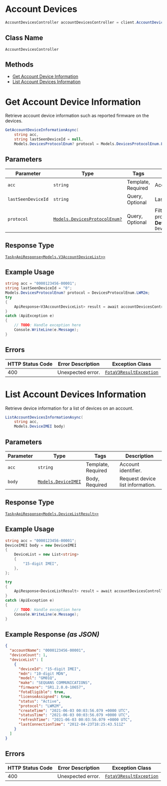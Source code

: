 # Account Devices

```csharp
AccountDevicesController accountDevicesController = client.AccountDevicesController;
```

## Class Name

`AccountDevicesController`

## Methods

* [Get Account Device Information](../../doc/controllers/account-devices.md#get-account-device-information)
* [List Account Devices Information](../../doc/controllers/account-devices.md#list-account-devices-information)


# Get Account Device Information

Retrieve account device information such as reported firmware on the devices.

```csharp
GetAccountDeviceInformationAsync(
    string acc,
    string lastSeenDeviceId = null,
    Models.DevicesProtocolEnum? protocol = Models.DevicesProtocolEnum.LWM2m)
```

## Parameters

| Parameter | Type | Tags | Description |
|  --- | --- | --- | --- |
| `acc` | `string` | Template, Required | Account identifier. |
| `lastSeenDeviceId` | `string` | Query, Optional | Last seen device identifier. |
| `protocol` | [`Models.DevicesProtocolEnum?`](../../doc/models/devices-protocol-enum.md) | Query, Optional | Filter to retrieve a specific protocol type used.<br>**Default**: `DevicesProtocolEnum.LWM2M` |

## Response Type

[`Task<ApiResponse<Models.V3AccountDeviceList>>`](../../doc/models/v3-account-device-list.md)

## Example Usage

```csharp
string acc = "0000123456-00001";
string lastSeenDeviceId = "0";
Models.DevicesProtocolEnum? protocol = DevicesProtocolEnum.LWM2m;
try
{
    ApiResponse<V3AccountDeviceList> result = await accountDevicesController.GetAccountDeviceInformationAsync(acc, lastSeenDeviceId, protocol);
}
catch (ApiException e)
{
    // TODO: Handle exception here
    Console.WriteLine(e.Message);
}
```

## Errors

| HTTP Status Code | Error Description | Exception Class |
|  --- | --- | --- |
| 400 | Unexpected error. | [`FotaV3ResultException`](../../doc/models/fota-v3-result-exception.md) |


# List Account Devices Information

Retrieve device information for a list of devices on an account.

```csharp
ListAccountDevicesInformationAsync(
    string acc,
    Models.DeviceIMEI body)
```

## Parameters

| Parameter | Type | Tags | Description |
|  --- | --- | --- | --- |
| `acc` | `string` | Template, Required | Account identifier. |
| `body` | [`Models.DeviceIMEI`](../../doc/models/device-imei.md) | Body, Required | Request device list information. |

## Response Type

[`Task<ApiResponse<Models.DeviceListResult>>`](../../doc/models/device-list-result.md)

## Example Usage

```csharp
string acc = "0000123456-00001";
DeviceIMEI body = new DeviceIMEI
{
    DeviceList = new List<string>
    {
        "15-digit IMEI",
    },
};

try
{
    ApiResponse<DeviceListResult> result = await accountDevicesController.ListAccountDevicesInformationAsync(acc, body);
}
catch (ApiException e)
{
    // TODO: Handle exception here
    Console.WriteLine(e.Message);
}
```

## Example Response *(as JSON)*

```json
{
  "accountName": "0000123456-00001",
  "deviceCount": 1,
  "deviceList": [
    {
      "deviceId": "15-digit IMEI",
      "mdn": "10-digit MDN",
      "model": "GM01Q",
      "make": "SEQUANS COMMUNICATIONS",
      "firmware": "SR1.2.0.0-10657",
      "fotaEligible": true,
      "licenseAssigned": true,
      "status": "Active",
      "protocol": "LWM2M",
      "createTime": "2021-06-03 00:03:56.079 +0000 UTC",
      "statusTime": "2021-06-03 00:03:56.079 +0000 UTC",
      "refreshTime": "2021-06-03 00:03:56.079 +0000 UTC",
      "lastConnectionTime": "2012-04-23T18:25:43.511Z"
    }
  ]
}
```

## Errors

| HTTP Status Code | Error Description | Exception Class |
|  --- | --- | --- |
| 400 | Unexpected error. | [`FotaV3ResultException`](../../doc/models/fota-v3-result-exception.md) |

